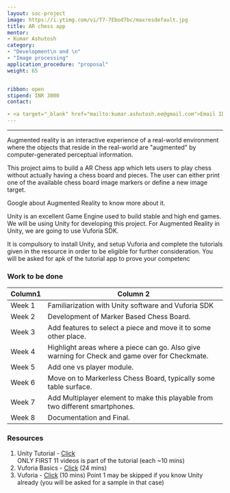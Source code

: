 ```yaml
---
layout: soc-project
image: https://i.ytimg.com/vi/T7-7Ebod7bc/maxresdefault.jpg
title: AR chess app
mentor:
- Kumar Ashutosh
category: 
- "Development\n and \n"
- "Image processing" 
application_procedure: "proposal"
weight: 65


ribbon: open
stipend: INR 3000
contact:

- <a target="_blank" href="mailto:kumar.ashutosh.ee@gmail.com">Email ID</a> - kumar.ashutosh.ee@gmail.com
---
```

---

Augmented reality is an interactive experience of a real-world environment where the objects that reside in the real-world are "augmented" by computer-generated perceptual information.


<!--break-->


This project aims to build a AR Chess app which lets users to play chess without actually having a chess board and pieces. The user can either print one of the available chess board image markers or define a new image target.

Google about Augmented Reality to know more about it.


<!--break-->

Unity is an excellent Game Engine used to build stable and high end games. We will be using Unity for developing this project. For Augmented Reality in Unity, we are going to use Vuforia SDK.


It is compulsory to install Unity, and setup Vuforia and complete the tutorials given in the resource in order to be eligible for further consideration. You will be asked for apk of the tutorial app to prove your competenc

<!--break-->


<!--break-->

### Work to be done

Column1 | Column 2
--------|----------
Week 1  |Familiarization with Unity software and Vuforia SDK
Week 2  |Development of Marker Based Chess Board.
Week 3  |Add features to select a piece and move it to some other place.
Week 4  |Highlight areas where a piece can go. Also give warning for Check and game over for Checkmate.
Week 5  |Add one vs player module.
Week 6  |Move on to Markerless Chess Board, typically some table surface.
Week 7  |Add Multiplayer element to make this playable from two different smartphones.
Week 8  |Documentation and Final.




### Resources
1. Unity Tutorial - <a href="https://www.youtube.com/playlist?list=PLPV2KyIb3jR5QFsefuO2RlAgWEz6EvVi6">Click</a>  
  ONLY FIRST 11 videos is part of the tutorial (each ~10 mins)
2. Vuforia Basics - <a href="https://www.youtube.com/watch?v=MtiUx_szKbI">Click</a> (24 mins)
3. Vuforia - <a href="https://www.youtube.com/watch?v=khavGQ7Dy3c">Click</a> (10 mins)
Point 1 may be skipped if you know Unity already (you will be asked for a sample in that case)



